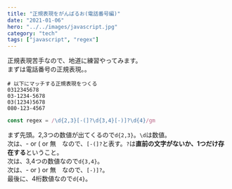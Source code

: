 ```yaml
---
title: "正規表現をがんばるお(電話番号編)"
date: "2021-01-06"
hero: "../../images/javascript.jpg"
category: "tech"
tags: ["javascript", "regex"]
---
```


正規表現苦手なので、地道に練習やってみます。  
まずは電話番号の正規表現。。

```shell
# 以下にマッチする正規表現をつくる
0312345678
03-1234-5678
03(1234)5678
080-123-4567
```
```js
const regex = /\d{2,3}[-(]?\d{3,4}[-)]?\d{4}/gm
```

まず先頭。2,3つの数値が出てくるので`d{2,3}`。`\d`は数値。  
次は、- or ( or 無　なので、`[-(]?`と表す。`?`は**直前の文字がないか、1つだけ存在する**ということ。  
次は、3,4つの数値なので`d{3,4}`。  
次は、- or ) or 無　なので、`[-)]?`。  
最後に、4桁数値なので`d{4}`。
